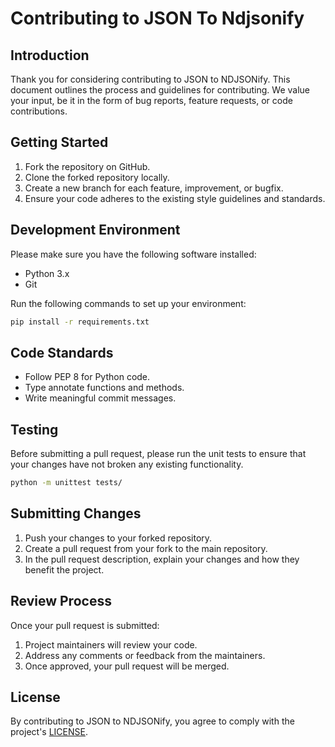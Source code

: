 # Contributing to JSON To Ndjsonify

## Introduction

Thank you for considering contributing to JSON to NDJSONify. This document outlines the process and guidelines for contributing. We value your input, be it in the form of bug reports, feature requests, or code contributions.

## Getting Started

1. Fork the repository on GitHub.
2. Clone the forked repository locally.
3. Create a new branch for each feature, improvement, or bugfix.
4. Ensure your code adheres to the existing style guidelines and standards.

## Development Environment

Please make sure you have the following software installed:

- Python 3.x
- Git

Run the following commands to set up your environment:

```bash
pip install -r requirements.txt
```

## Code Standards

- Follow PEP 8 for Python code.
- Type annotate functions and methods.
- Write meaningful commit messages.

## Testing

Before submitting a pull request, please run the unit tests to ensure that your changes have not broken any existing functionality.

```bash
python -m unittest tests/
```

## Submitting Changes

1. Push your changes to your forked repository.
2. Create a pull request from your fork to the main repository.
3. In the pull request description, explain your changes and how they benefit the project.

## Review Process

Once your pull request is submitted:

1. Project maintainers will review your code.
2. Address any comments or feedback from the maintainers.
3. Once approved, your pull request will be merged.

## License

By contributing to JSON to NDJSONify, you agree to comply with the project's [LICENSE](LICENSE).
